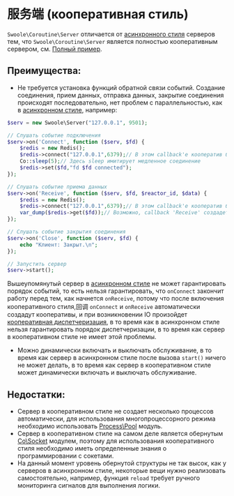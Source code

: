 # 服务端 (кооперативная стиль) <!-- {docsify-ignore-all} -->

`Swoole\Coroutine\Server` отличается от [асинхронного стиля](/server/init) серверов тем, что `Swoole\Coroutine\Server` является полностью кооперативным сервером, см. [Полный пример](/coroutine/server?id=полный-пример).

## Преимущества:

- Не требуется установка функций обратной связи событий. Создание соединения, прием данных, отправка данных, закрытие соединения происходят последовательно, нет проблем с параллельностью, как в [асинхронном стиле](/server/init), например:

```php
$serv = new Swoole\Server("127.0.0.1", 9501);

// Слушать событие подключения
$serv->on('Connect', function ($serv, $fd) {
    $redis = new Redis();
    $redis->connect("127.0.0.1",6379);// В этом callback'е кооператив будет замереть
    Co::sleep(5);// Здесь sleep имитирует медленное соединение
    $redis->set($fd,"fd $fd connected");
});

// Слушать событие приема данных
$serv->on('Receive', function ($serv, $fd, $reactor_id, $data) {
    $redis = new Redis();
    $redis->connect("127.0.0.1",6379);// В этом callback'е кооператив будет замереть
    var_dump($redis->get($fd));// Возможно, callback 'Receive' создадет соединение с Redis раньше, чем set, и get вернет false, что приведет к логической ошибке
});

// Слушать событие закрытия соединения
$serv->on('Close', function ($serv, $fd) {
    echo "Клиент: Закрыт.\n";
});

// Запустить сервер
$serv->start();
```

Вышеупомянутый сервер в [асинхронном стиле](/server/init) не может гарантировать порядок событий, то есть нельзя гарантировать, что `onConnect` закончит работу перед тем, как начнется `onReceive`, потому что после включения кооперативного стиля,回调 `onConnect` и `onReceive` автоматически создадут кооперативы, и при возникновении IO произойдет [кооперативная диспетчеризация](/coroutine?id=кооперативная-диспетчеризация), в то время как в асинхронном стиле нельзя гарантировать порядок диспетчеризации, в то время как сервер в кооперативном стиле не имеет этой проблемы.

- Можно динамически включать и выключать обслуживание, в то время как сервер в асинхронном стиле после вызова `start()` ничего не может делать, в то время как сервер в кооперативном стиле может динамически включать и выключать обслуживание.

## Недостатки:

- Сервер в кооперативном стиле не создает несколько процессов автоматически, для использования многопроцессорного режима необходимо использовать [Process\Pool](/process/process_pool) модуль.
- Сервер в кооперативном стиле на самом деле является обернутым [Co\Socket](/coroutine_client/socket) модулем, поэтому для использования кооперативного стиля необходимо иметь определенные знания о программировании с сокетами.
- На данный момент уровень обернутой структуры не так высок, как у серверов в асинхронном стиле, некоторые вещи нужно реализовать самостоятельно, например, функция `reload` требует ручного мониторинга сигналов для выполнения логики.
